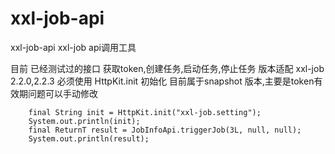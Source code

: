# xxl-job-api
xxl-job-api xxl-job api调用工具

目前 已经测试过的接口 获取token,创建任务,启动任务,停止任务
 版本适配 xxl-job 2.2.0,2.2.3
 必须使用 HttpKit.init 初始化
 目前属于snapshot 版本,主要是token有效期问题可以手动修改
 

        final String init = HttpKit.init("xxl-job.setting");
        System.out.println(init);
        final ReturnT result = JobInfoApi.triggerJob(3L, null, null);
        System.out.println(result);